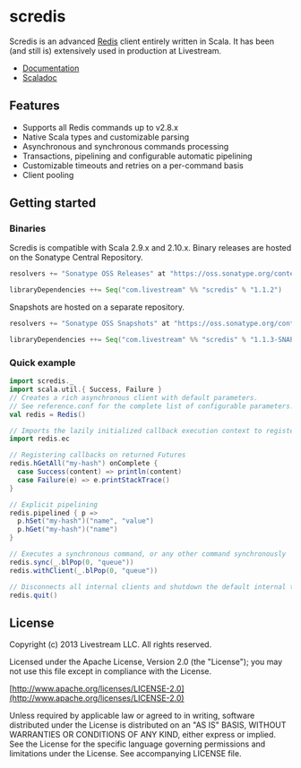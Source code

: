 # scredis

Scredis is an advanced [Redis](http://redis.io) client entirely written in Scala. It has been (and still is) extensively used in production at Livestream.

* [Documentation](https://github.com/Livestream/scredis/wiki)
* [Scaladoc](http://livestream.github.io/scredis/api/snapshot/)

## Features
* Supports all Redis commands up to v2.8.x
* Native Scala types and customizable parsing
* Asynchronous and synchronous commands processing
* Transactions, pipelining and configurable automatic pipelining
* Customizable timeouts and retries on a per-command basis
* Client pooling

## Getting started

### Binaries
Scredis is compatible with Scala 2.9.x and 2.10.x. Binary releases are hosted on the Sonatype Central Repository.

```scala
resolvers += "Sonatype OSS Releases" at "https://oss.sonatype.org/content/repositories/releases/"

libraryDependencies ++= Seq("com.livestream" %% "scredis" % "1.1.2")
```

Snapshots are hosted on a separate repository.

```scala
resolvers += "Sonatype OSS Snapshots" at "https://oss.sonatype.org/content/repositories/snapshots/"

libraryDependencies ++= Seq("com.livestream" %% "scredis" % "1.1.3-SNAPSHOT")
```

### Quick example
```scala
import scredis._
import scala.util.{ Success, Failure }
// Creates a rich asynchronous client with default parameters.
// See reference.conf for the complete list of configurable parameters.
val redis = Redis()

// Imports the lazily initialized callback execution context to register callbacks
import redis.ec

// Registering callbacks on returned Futures
redis.hGetAll("my-hash") onComplete {
  case Success(content) => println(content)
  case Failure(e) => e.printStackTrace()
}

// Explicit pipelining
redis.pipelined { p =>
  p.hSet("my-hash")("name", "value")
  p.hGet("my-hash")("name")
}

// Executes a synchronous command, or any other command synchronously
redis.sync(_.blPop(0, "queue"))
redis.withClient(_.blPop(0, "queue"))

// Disconnects all internal clients and shutdown the default internal thread pool
redis.quit()
```

## License

Copyright (c) 2013 Livestream LLC. All rights reserved.

Licensed under the Apache License, Version 2.0 (the "License");
you may not use this file except in compliance with the License.

[http://www.apache.org/licenses/LICENSE-2.0](http://www.apache.org/licenses/LICENSE-2.0)

Unless required by applicable law or agreed to in writing, software
distributed under the License is distributed on an "AS IS" BASIS,
WITHOUT WARRANTIES OR CONDITIONS OF ANY KIND, either express or implied.
See the License for the specific language governing permissions and
limitations under the License. See accompanying LICENSE file.
